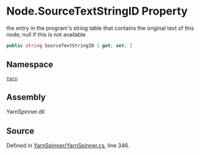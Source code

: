 <!-- This file was generated by a tool. Do not edit this file by hand. -->

# Node.SourceTextStringID Property

the entry in the program's string table that contains the original
text of this node; null if this is not available    


```csharp
public string SourceTextStringID { get; set; }
```



## Namespace
[`Yarn`](/api/csharp/yarn/README.md)

## Assembly
YarnSpinner.dll

## Source
Defined in [YarnSpinner/YarnSpinner.cs](https://github.com/YarnSpinnerTool/YarnSpinner//blob/develop/YarnSpinner/YarnSpinner.cs#L346), line 346.
